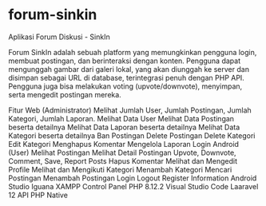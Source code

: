 # forum-sinkin
Aplikasi Forum Diskusi - SinkIn

Forum SinkIn adalah sebuah platform yang memungkinkan pengguna login, membuat postingan, dan berinteraksi dengan konten. Pengguna dapat mengunggah gambar dari galeri lokal, yang akan diunggah ke server dan disimpan sebagai URL di database, terintegrasi penuh dengan PHP API. Pengguna juga bisa melakukan voting (upvote/downvote), menyimpan, serta mengedit postingan mereka.

Fitur
Web (Administrator)
Melihat Jumlah User, Jumlah Postingan, Jumlah Kategori, Jumlah Laporan.
Melihat Data User
Melihat Data Postingan beserta detailnya
Melihat Data Laporan beserta detailnya
Melihat Data Kategori beserta detailnya
Ban Postingan
Delete Postingan
Delete Kategori
Edit Kategori
Menghapus Komentar
Mengelola Laporan
Login
Android (User)
Melihat Postingan
Melihat Detail Postingan
Upvote, Downvote, Comment, Save, Report Posts
Hapus Komentar
Melihat dan Mengedit Profile
Melihat dan Mengikuti Kategori
Menambah Kategori
Mencari Postingan
Menambah Postingan
Login
Logout
Register
Information
Android Studio Iguana
XAMPP Control Panel PHP 8.12.2
Visual Studio Code
Laaravel 12
API PHP Native
